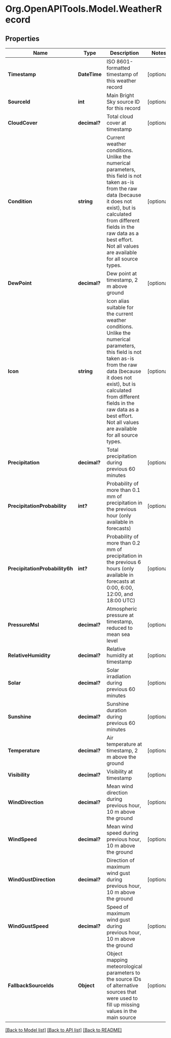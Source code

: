 # Org.OpenAPITools.Model.WeatherRecord

## Properties

Name | Type | Description | Notes
------------ | ------------- | ------------- | -------------
**Timestamp** | **DateTime** | ISO 8601-formatted timestamp of this weather record | [optional] 
**SourceId** | **int** | Main Bright Sky source ID for this record | [optional] 
**CloudCover** | **decimal?** | Total cloud cover at timestamp | [optional] 
**Condition** | **string** | Current weather conditions. Unlike the numerical parameters, this field is not taken as-is from the raw data (because it does not exist), but is calculated from different fields in the raw data as a best effort. Not all values are available for all source types.  | [optional] 
**DewPoint** | **decimal?** | Dew point at timestamp, 2 m above ground | [optional] 
**Icon** | **string** | Icon alias suitable for the current weather conditions. Unlike the numerical parameters, this field is not taken as-is from the raw data (because it does not exist), but is calculated from different fields in the raw data as a best effort. Not all values are available for all source types.  | [optional] 
**Precipitation** | **decimal?** | Total precipitation during previous 60 minutes | [optional] 
**PrecipitationProbability** | **int?** | Probability of more than 0.1 mm of precipitation in the previous hour (only available in forecasts) | [optional] 
**PrecipitationProbability6h** | **int?** | Probability of more than 0.2 mm of precipitation in the previous 6 hours (only available in forecasts at 0:00, 6:00, 12:00, and 18:00 UTC) | [optional] 
**PressureMsl** | **decimal?** | Atmospheric pressure at timestamp, reduced to mean sea level | [optional] 
**RelativeHumidity** | **decimal?** | Relative humidity at timestamp | [optional] 
**Solar** | **decimal?** | Solar irradiation during previous 60 minutes | [optional] 
**Sunshine** | **decimal?** | Sunshine duration during previous 60 minutes | [optional] 
**Temperature** | **decimal?** | Air temperature at timestamp, 2 m above the ground | [optional] 
**Visibility** | **decimal?** | Visibility at timestamp | [optional] 
**WindDirection** | **decimal?** | Mean wind direction during previous hour, 10 m above the ground | [optional] 
**WindSpeed** | **decimal?** | Mean wind speed during previous hour, 10 m above the ground | [optional] 
**WindGustDirection** | **decimal?** | Direction of maximum wind gust during previous hour, 10 m above the ground | [optional] 
**WindGustSpeed** | **decimal?** | Speed of maximum wind gust during previous hour, 10 m above the ground | [optional] 
**FallbackSourceIds** | **Object** | Object mapping meteorological parameters to the source IDs of alternative sources that were used to fill up missing values in the main source | [optional] 

[[Back to Model list]](../README.md#documentation-for-models) [[Back to API list]](../README.md#documentation-for-api-endpoints) [[Back to README]](../README.md)

